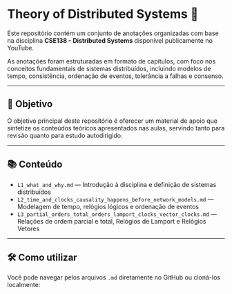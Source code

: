 # Theory of Distributed Systems 📘

Este repositório contém um conjunto de anotações organizadas com base na disciplina **CSE138 - Distributed Systems** disponível publicamente no YouTube.

As anotações foram estruturadas em formato de capítulos, com foco nos conceitos fundamentais de sistemas distribuídos, incluindo modelos de tempo, consistência, ordenação de eventos, tolerância a falhas e consenso.

---

## 🎯 Objetivo

O objetivo principal deste repositório é oferecer um material de apoio que sintetize os conteúdos teóricos apresentados nas aulas, servindo tanto para revisão quanto para estudo autodirigido.

---

## 📚 Conteúdo

- `L1_what_and_why.md` — Introdução à disciplina e definição de sistemas distribuídos  
- `L2_time_and_clocks_causality_happens_before_network_models.md` — Modelagem de tempo, relógios lógicos e ordenação de eventos   
- `L3_partial_orders_total_orders_lamport_clocks_vector_clocks.md` —  Relações de ordem parcial e total, Relógios de Lamport e Relógios Vetores
---

## 🛠️ Como utilizar

Você pode navegar pelos arquivos `.md` diretamente no GitHub ou cloná-los localmente:

